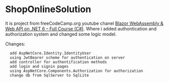 # ShopOnlineSolution
It is project from freeCodeCamp.org youtube chanel [Blazor WebAssembly & Web API on .NET 6 – Full Course (C#)](https://www.youtube.com/watch?v=sHuuo9L3e5c&t=1812s).
Where i added authontication and authorization system and changed some logic model.

Changes:
```
  add AspNetCore.Identity.IdentityUser
  using JwtBearer scheme for authentication on server
  add controller for authentification methods
  add login and signin pages
  using AspNetCore.Components.Authorization for authorization
  change db from SqlServer to SqlLite
```
  

